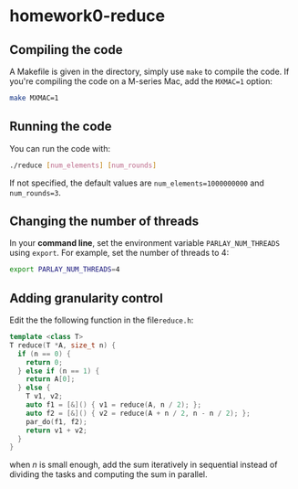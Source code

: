 # homework0-reduce  

## Compiling the code  
A Makefile is given in the directory, simply use ``make`` to compile the code. If you're compiling the code on a M-series Mac, add the ``MXMAC=1`` option:  
```bash
make MXMAC=1  
```
## Running the code  
You can run the code with:  
```bash
./reduce [num_elements] [num_rounds]  
```
If not specified, the default values are ``num_elements=1000000000`` and ``num_rounds=3``.  

## Changing the number of threads  
In your **command line**, set the environment variable ``PARLAY_NUM_THREADS`` using ``export``. For example, set the number of threads to 4:  
```bash
export PARLAY_NUM_THREADS=4  
```

## Adding granularity control  
Edit the the following function in the file``reduce.h``:  
```C++
template <class T>
T reduce(T *A, size_t n) {
  if (n == 0) {
    return 0;
  } else if (n == 1) {
    return A[0];
  } else {
    T v1, v2;
    auto f1 = [&]() { v1 = reduce(A, n / 2); };
    auto f2 = [&]() { v2 = reduce(A + n / 2, n - n / 2); };
    par_do(f1, f2);
    return v1 + v2;
  }
}
```
when $n$ is small enough, add the sum iteratively in sequential instead of dividing the tasks and computing the sum in parallel.  

